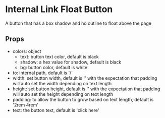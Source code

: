 # Internal Link Float Button

A button that has a box shadow and no outline to float above the page

## Props 
- colors: object
    - text: button text color, default is black
    - shadow: a hex value for shadow, default is black
    - bg: button color, default is white
- to: internal path, default is '/'
- width: set button width, default is '' with the expectation that padding will auto set the width depending on text length
- height: set button height, default is '' with the expectation that padding will auto set the height depending on text length
- padding: to allow the button to grow based on text length, default is '2rem 4rem'
- text: the button text, default is 'click here'